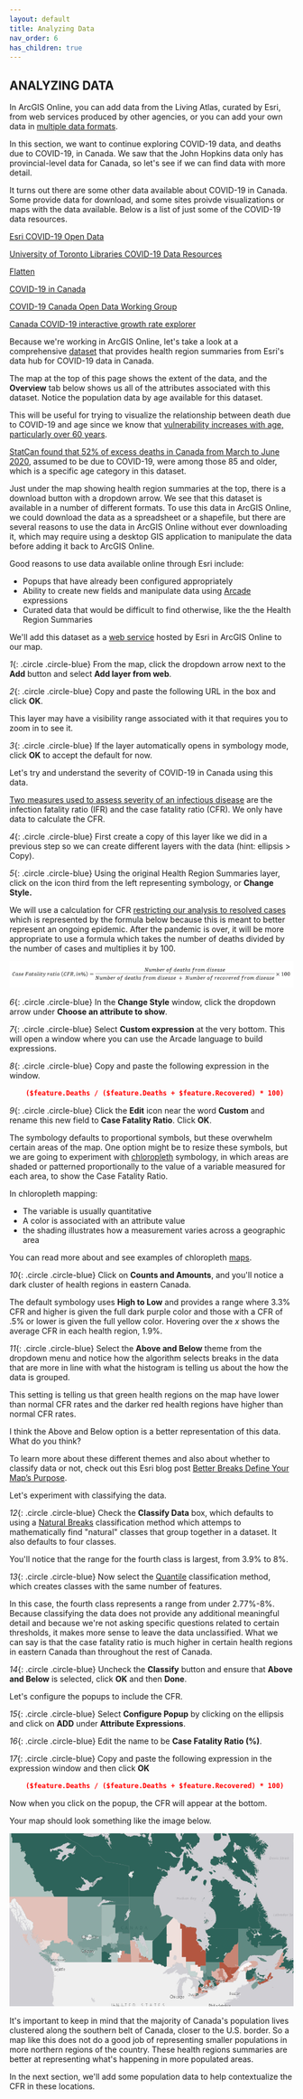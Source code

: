 ```yaml
---
layout: default
title: Analyzing Data
nav_order: 6
has_children: true
---
```


## ANALYZING DATA

In ArcGIS Online, you can add data from the Living Atlas, curated by Esri, from web services produced by other agencies, or you can add your own data in [multiple data formats](https://storymaps.arcgis.com/stories/c9d52ddee8f040d0acb4d219598f7fb6).
 
In this section, we want to continue exploring COVID-19 data, and deaths due to COVID-19, in Canada. We saw that the John Hopkins data only has provincial-level data for Canada, so let's see if we can find data with more detail. 

It turns out there are some other data available about COVID-19 in Canada. Some provide data for download, and some sites proivde visualizations or maps with the data available. Below is a list of just some of the COVID-19 data resources.

[Esri COVID-19 Open Data](https://resources-covid19canada.hub.arcgis.com/pages/open-data)

[University of Toronto Libraries COVID-19 Data Resources](https://mdl.library.utoronto.ca/covid-19/resources)

[Flatten](https://www.flatten.ca/)

[COVID-19 in Canada](https://art-bd.shinyapps.io/covid19canada/)

[COVID-19 Canada Open Data Working Group](https://opencovid.ca/)

[Canada COVID-19 interactive growth rate explorer](https://mountainmath.ca/shiny/canada_covid-19/?_inputs_&level=%22province%22&metric=%22Confirmed%22&province=%2201%22&start_cutoff=100)

Because we're working in ArcGIS Online, let's take a look at a comprehensive [dataset](https://resources-covid19canada.hub.arcgis.com/datasets/health-region-summaries) that provides health region summaries from Esri's data hub for COVID-19 data in Canada.

The map at the top of this page shows the extent of the data, and the **Overview** tab below shows us all of the attributes associated with this dataset. Notice the population data by age available for this dataset. 

This will be useful for trying to visualize the relationship between death due to COVID-19 and age since we know that [vulnerability increases with age, particularly over 60 years](https://www.canada.ca/en/public-health/services/publications/diseases-conditions/vulnerable-populations-covid-19.html).

[StatCan found that 52% of excess deaths in Canada from March to June 2020](https://www.ctvnews.ca/health/coronavirus/canadians-age-85-and-older-account-for-over-half-of-excess-deaths-amid-covid-19-statcan-1.5205790), assumed to be due to COVID-19, were among those 85 and older, which is a specific age category in this dataset.

Just under the map showing health region summaries at the top, there is a download button with a dropdown arrow. We see that this dataset is available in a number of different formats. To use this data in ArcGIS Online, we could download the data as a spreadsheet or a shapefile, but there are several reasons to use the data in ArcGIS Online without ever downloading it, which may require using a desktop GIS application to manipulate the data before adding it back to ArcGIS Online.

Good reasons to use data available online through Esri include:
- Popups that have already been configured appropriately
- Ability to create new fields and manipulate data using [Arcade](https://www.esri.com/arcgis-blog/products/apps/uncategorized/introducing-arcade/) expressions
- Curated data that would be difficult to find otherwise, like the the Health Region Summaries

We'll add this dataset as a [web service](https://doc.arcgis.com/en/arcgis-online/reference/arcgis-server-services.htm) hosted by Esri in ArcGIS Online to our map. 

*1*{: .circle .circle-blue} From the map, click the dropdown arrow next to the **Add** button and select **Add layer from web**.  

*2*{: .circle .circle-blue} Copy and paste the following URL in the box and click **OK**. 

This layer may have a visibility range associated with it that requires you to zoom in to see it.

*3*{: .circle .circle-blue} If the layer automatically opens in symbology mode, click **OK** to accept the default for now.

Let's try and understand the severity of COVID-19 in Canada using this data. 

[Two measures used to assess severity of an infectious disease](https://www.who.int/news-room/commentaries/detail/estimating-mortality-from-covid-19) are the infection fatality ratio (IFR) and the case fatality ratio (CFR). We only have data to calculate the CFR.

*4*{: .circle .circle-blue} First create a copy of this layer like we did in a previous step so we can create different layers with the data (hint: ellipsis > Copy).

*5*{: .circle .circle-blue} Using the original Health Region Summaries layer, click on the icon third from the left representing symbology, or **Change Style.**

We will use a calculation for CFR [restricting our analysis to resolved cases](https://www.who.int/news-room/commentaries/detail/estimating-mortality-from-covid-19) which is represented by the formula below because this is meant to better represent an ongoing epidemic. After the pandemic is over, it will be more appropriate to use a formula which takes the number of deaths divided by the number of cases and multiplies it by 100.

![CFR.jpg](https://raw.githubusercontent.com/ubc-library-rc/intro-AGOL/master/content/images/CFR_1.jpg)

*6*{: .circle .circle-blue} In the **Change Style** window, click the dropdown arrow under **Choose an attribute to show**.

*7*{: .circle .circle-blue} Select **Custom expression** at the very bottom. This will open a window where you can use the Arcade language to build expressions.

*8*{: .circle .circle-blue} Copy and paste the following expression in the window.

```json
    ($feature.Deaths / ($feature.Deaths + $feature.Recovered) * 100)
```

*9*{: .circle .circle-blue} Click the **Edit** icon near the word **Custom** and rename this new field to **Case Fatality Ratio**. Click **OK**.

The symbology defaults to proportional symbols, but these overwhelm certain areas of the map. One option might be to resize these symbols, but we are going to experiment with [chloropleth](http://wiki.gis.com/wiki/index.php/Choropleth_map) symbology, in which areas are shaded or patterned proportionally to the value of a variable measured for each area, to show the Case Fatality Ratio.

In chloropleth mapping:
- The variable is usually quantitative
- A color is associated with an attribute value
- the shading illustrates how a measurement varies across a geographic area

You can read more about and see examples of chloropleth [maps](https://arcg.is/15Xffe).

*10*{: .circle .circle-blue} Click on **Counts and Amounts**, and you'll notice a dark cluster of health regions in eastern Canada. 

The default symbology uses **High to Low** and provides a range where 3.3% CFR and higher is given the full dark purple color and those with a CFR of .5% or lower is given the full yellow color. Hovering over the *x* shows the average CFR in each health region, 1.9%.

*11*{: .circle .circle-blue} Select the **Above and Below** theme from the dropdown menu and notice how the algorithm selects breaks in the data that are more in line with what the histogram is telling us about the how the data is grouped.

This setting is telling us that green health regions on the map have lower than normal CFR rates and the darker red health regions have higher than normal CFR rates.

I think the Above and Below option is a better representation of this data. What do you think?

To learn more about these different themes and also about whether to classify data or not, check out this Esri blog post [Better Breaks Define Your Map’s Purpose](https://www.esri.com/arcgis-blog/products/arcgis-online/mapping/better-breaks-define-your-maps-purpose/).

Let's experiment with classifying the data. 

*12*{: .circle .circle-blue} Check the **Classify Data** box, which defaults to using a [Natural Breaks](http://wiki.gis.com/wiki/index.php/Jenks_Natural_Breaks_Classification) classification method which attemps to mathematically find "natural" classes that group together in a dataset. It also defaults to four classes.

You'll notice that the range for the fourth class is largest, from 3.9% to 8%.

*13*{: .circle .circle-blue} Now select the [Quantile](http://wiki.gis.com/wiki/index.php/Quantile) classification method, which creates classes with the same number of features.

In this case, the fourth class represents a range from under 2.77%-8%. Because classifying the data does not provide any additional meaningful detail and because we're not asking specific questions related to certain thresholds, it makes more sense to leave the data unclassified. What we can say is that the case fatality ratio is much higher in certain health regions in eastern Canada than throughout the rest of Canada.

*14*{: .circle .circle-blue} Uncheck the **Classify** button and ensure that **Above and Below** is selected, click **OK** and then **Done**.

Let's configure the popups to include the CFR.

*15*{: .circle .circle-blue} Select **Configure Popup** by clicking on the ellipsis and click on **ADD** under **Attribute Expressions**.

*16*{: .circle .circle-blue} Edit the name to be **Case Fatality Ratio (%)**.

*17*{: .circle .circle-blue} Copy and paste the following expression in the expression window and then click **OK**

```json
    ($feature.Deaths / ($feature.Deaths + $feature.Recovered) * 100)
```
Now when you click on the popup, the CFR will appear at the bottom.

Your map should look something like the image below. 

![aboveBelow.png](https://raw.githubusercontent.com/ubc-library-rc/intro-AGOL/master/content/images/aboveBelow.png)

It's important to keep in mind that the majority of Canada's population lives clustered along the southern belt of Canada, closer to the U.S. border. So a map like this does not do a good job of representing smaller populations in more northern regions of the country. These health regions summaries are better at representing what's happening in more populated areas.

In the next section, we'll add some population data to help contextualize the CFR in these locations. 
